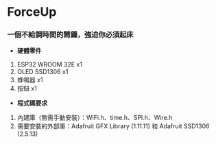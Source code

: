 # ForceUp
### 一個不給調時間的鬧鐘，強迫你必須起床  

* **硬體零件**
1. ESP32 WROOM 32E x1
2. OLED SSD1306 x1
3. 蜂鳴器 x1
4. 按鈕 x1

* **程式碼要求**  
1. 內建庫（無需手動安裝）：WiFi.h、time.h、SPI.h、Wire.h 
2. 需要安裝的外部庫：Adafruit GFX Library (1.11.11) 和 Adafruit SSD1306 (2.5.13)
